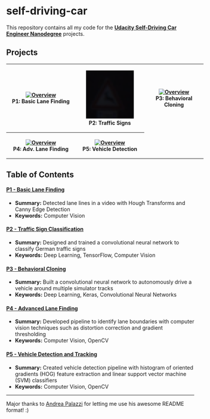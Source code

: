 # self-driving-car

This repository contains all my code for the 
**[Udacity Self-Driving Car Engineer Nanodegree](https://www.udacity.com/course/self-driving-car-engineer-nanodegree--nd013)** projects.

## Projects

<table style="width:105%">
  <tr>
    <th width="33%" height="33%">
      <p align="center">
           <a href="p1_basic_lane_finding"><img src="p1_basic_lane_finding/test_videos_output/solid_yellow_left.gif" alt="Overview" width="100%" height="100%"></a>
           <br>P1: Basic Lane Finding
      </p>
    </th>
    <th width="35%" height="35%">
    	<p align="center">
          <a href="p2_traffic_sign_classifier"><img src="p2_traffic_sign_classifier/writeup/signs.gif" alt="Overview" width="75%" height="75%"></a>
           <br>P2: Traffic Signs
      </p>
    </th>
    <th width="35%" height="35%">
    	<p align="center">
          <a href="p3_behavioral_cloning"><img src="p3_behavioral_cloning/writeup/run1_full_screen.gif" alt="Overview" width="100%" height="100%"></a>
          <br>P3: Behavioral Cloning
       </p>
    </th>
  </tr>
  <tr>
  	<th width="35%" height="35%">
  		<p align="center">
          <a href="p4_advanced_lane_finding"><img src="p4_advanced_lane_finding/output/project_output.gif"                         alt="Overview" width="100%" height="100%"></a>
          <br>P4: Adv. Lane Finding
       </p>
    </th>
    <th width="35%" height="35%">
    	<p align="center">
          <a href="p5_vehicle_detection"><img src="p5_vehicle_detection/output/project_video_out.gif"                         alt="Overview" width="100%" height="100%"></a>
          <br>P5: Vehicle Detection
        </p>
    </th>
  </tr>
</table>

## Table of Contents

#### [P1 - Basic Lane Finding](P1_basic_lane_finding)
 - **Summary:** Detected lane lines in a video with Hough Transforms and Canny Edge Detection
 - **Keywords:** Computer Vision
 
#### [P2 - Traffic Sign Classification](P2_traffic_sign_classifier)
 - **Summary:** Designed and trained a convolutional neural network to classify German traffic signs 
- **Keywords:** Deep Learning, TensorFlow, Computer Vision
 
#### [P3 - Behavioral Cloning](P3_behavioral_cloning)
 - **Summary:** Built a convolutional neural network to autonomously drive a vehicle around multiple simulator tracks 
- **Keywords:** Deep Learning, Keras, Convolutional Neural Networks

#### [P4 - Advanced Lane Finding](P4_advanced_lane_finding)
 - **Summary:** Developed pipeline to identify lane boundaries with computer vision techniques such as distortion correction and gradient thresholding
 - **Keywords:** Computer Vision, OpenCV
 
#### [P5 - Vehicle Detection and Tracking](P5_vehicle_detection)
 - **Summary:** Created vehicle detection pipeline with histogram of oriented gradients (HOG) feature extraction and linear support vector machine (SVM) classifiers
 - **Keywords:** Computer Vision, OpenCV

---
Major thanks to [Andrea Palazzi](https://github.com/ndrplz) for letting me use his awesome README format! :)